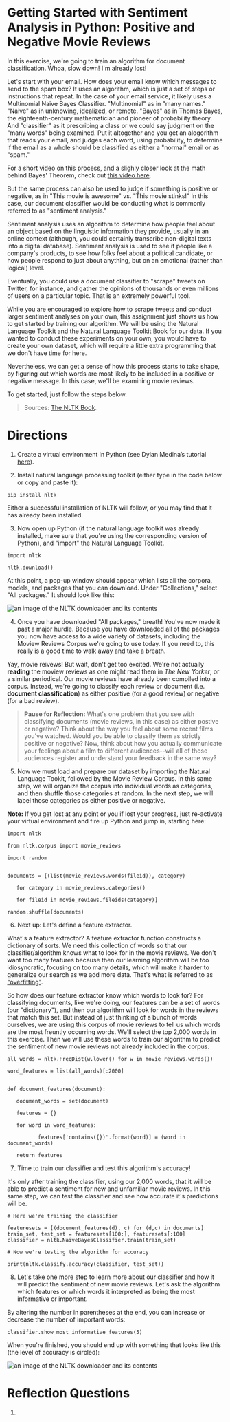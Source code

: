 # Getting Started with Sentiment Analysis in Python: Positive and Negative Movie Reviews

In this exercise, we're going to train an algorithm for document classification. Whoa, slow down! I'm already lost! 

Let's start with your email. How does your email know which messages to send to the spam box? It uses an algorithm, which is just a set of steps or instructions that repeat. In the case of your email service, it likely uses a Multinomial Naive Bayes Classifier. "Multinomial" as in "many names." "Naive" as in unknowing, idealized, or remote. "Bayes" as in Thomas Bayes, the eighteenth-century mathematician and pioneer of probability theory. And "classifier" as it prescribing a class or we could say judgment on the "many words" being examined. Put it altogether and you get an alogorithm that reads your email, and judges each word, using probability, to determine if the email as a whole should be classified as either a "normal" email or as "spam." 

For a short video on this process, and a slighly closer look at the math behind Bayes' Theorem, check out [this video here](https://youtu.be/O2L2Uv9pdDA). 

But the same process can also be used to judge if something is positive or negative, as in "This movie is awesome" vs. "This movie stinks!" In this case, our document classifier would be conducting what is commonly referred to as "sentiment analysis." 

Sentiment analysis uses an algorithm to determine how people feel about an object based on the linguistic information they provide, usually in an online context (although, you could certainly transcribe non-digital texts into a digital database). Sentiment analysis is used to see if people like a company's products, to see how folks feel about a political candidate, or how people respond to just about anything, but on an emotional (rather than logical) level. 

Eventually, you could use a document classifier to "scrape" tweets on Twitter, for instance, and gather the opinions of thousands or even millions of users on a particular topic. That is an extremely powerful tool. 

While you are encouraged to explore how to scrape tweets and conduct larger sentiment analyses on your own, this assignment just shows us how to get started by training our algorithm. We will be using the Natural Language Toolkit and the Natural Language Toolkit Book for our data. If you wanted to conduct these experiments on your own, you would have to create your own dataset, which will require a little extra programming that we don't have time for here. 

Nevertheless, we can get a sense of how this process starts to take shape, by figuring out which words are most likely to be included in a positive or negative message. In this case, we'll be examining movie reviews. 

To get started, just follow the steps below. 


> Sources: [The NLTK Book](http://www.nltk.org/book/ch06.html).

# Directions 	

1. Create a virtual environment in Python (see Dylan Medina’s tutorial [here](https://youtu.be/_fCazmtnUzY)). 

2.	Install natural language processing toolkit (either type in the code below or copy and paste it): 

`pip install nltk`

Either a successful installation of NLTK will follow, or you may find that it has already been installed. 

3. Now open up Python (if the natural language toolkit was already installed, make sure that you're using the corresponding version of Python), and "import" the Natural Language Toolkit. 

`import nltk`


`nltk.download()`

At this point, a pop-up window should appear which lists all the corpora, models, and packages that you can download. Under "Collections," select "All packages." It should look like this: 

![an image of the NLTK downloader and its contents](nltk_downloader.png)


4. Once you have downloaded "All packages," breath! You've now made it past a major hurdle. Because you have downloaded all of the packages you now have access to a wide variety of datasets, including the Moview Reviews Corpus we're going to use today. If you need to, this really is a good time to walk away and take a breath. 

Yay, movie reivews! But wait, don't get too excited. We're not actually **reading** the moview reviews as one might read them in *The New Yorker*, or a similar periodical. Our movie reviews have already been compiled into a corpus. Instead, we're going to classify each review or document (i.e. **document classification**) as either positive (for a good review) or negative (for a bad review).

> **Pause for Reflection:** What's one problem that you see with classifying documents (movie reviews, in this case) as either postive or negative? Think about the way you feel about some recent films you've watched. Would you be able to classify them as strictly positive or negative? Now, think about how you actually communicate your feelings about a film to different audiences--will all of those audiences register and understand your feedback in the same way? 

5. Now we must load and prepare our dataset by importing the Natural Language Tookit, followed by the Movie Review Corpus. In this same step, we will organize the corpus into individual words as categories, and then shuffle those categories at random. In the next step, we will label those categories as either positive or negative. 

**Note:** If you get lost at any point or you if lost your progress, just re-activate your virtual environment and fire up Python and jump in, starting here:

    import nltk

    from nltk.corpus import movie_reviews

    import random


    documents = [(list(movie_reviews.words(fileid)), category)

       for category in movie_reviews.categories()
              
       for fileid in movie_reviews.fileids(category)]

    random.shuffle(documents)
       
6. Next up: Let's define a feature extractor. 

What's a feature extractor? A feature extractor function constructs a dictionary of sorts. We need this collection of words so that our classifier/algorithm knows what to look for in the movie reviews. We don't want too many features because then our learning algorithm will be too idiosyncratic, focusing on too many details, which will make it harder to generalize our search as we add more data. That's what is referred to as ["overfitting"](https://elitedatascience.com/overfitting-in-machine-learning). 

So how does our feature extractor know which words to look for? For classifying documents, like we're doing, our features can be a set of words (our "dictionary"), and then our algorithm will look for words in the reviews that match this set. But instead of just thinking of a bunch of words ourselves, we are using this corpus of movie reviews to tell us which words are the most freuntly occurring words. We'll select the top 2,000 words in this exercise. Then we will use these words to train our algorithm to predict the sentiment of new movie reviews not already included in the corpus. 

    all_words = nltk.FreqDist(w.lower() for w in movie_reviews.words())
       
    word_features = list(all_words)[:2000]

       
    def document_features(document):
              
       document_words = set(document)
              
       features = {}
              
       for word in word_features:
              
              features['contains({})'.format(word)] = (word in document_words)
              
       return features

7. Time to train our classifier and test this algorithm's accuracy! 

It's only after training the classifier, using our 2,000 words, that it will be able to predict a sentiment for new and unfamiliar movie reviews. In this same step, we can test the classifier and see how accurate it's predictions will be. 

    # Here we're training the classifier
    
    featuresets = [(document_features(d), c) for (d,c) in documents]
    train_set, test_set = featuresets[100:], featuresets[:100]
    classifier = nltk.NaiveBayesClassifier.train(train_set)
    
    # Now we're testing the algorithm for accuracy
    
    print(nltk.classify.accuracy(classifier, test_set))
    
8. Let's take one more step to learn more about our classifier and how it will predict the sentiment of new movie reviews. Let's ask the algorithm which features or which words it interpreted as being the most informative or important. 

By altering the number in parentheses at the end, you can increase or decrease the number of important words: 

`classifier.show_most_informative_features(5)`

When you're finished, you should end up with something that looks like this (the level of accuracy is circled):

![an image of the NLTK downloader and its contents](most_important_features.png)

# Reflection Questions

1. 

